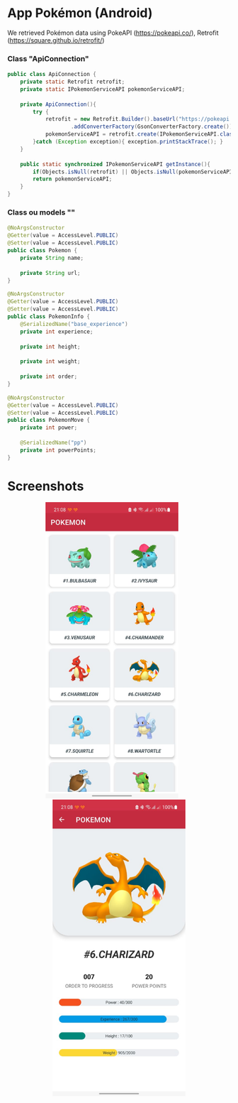 # App Pokémon (Android)
We retrieved Pokémon data using PokeAPI (https://pokeapi.co/), Retrofit (https://square.github.io/retrofit/)

### Class "ApiConnection"

```java
public class ApiConnection {
    private static Retrofit retrofit;
    private static IPokemonServiceAPI pokemonServiceAPI;

    private ApiConnection(){
        try {
            retrofit = new Retrofit.Builder().baseUrl("https://pokeapi.co/api/v2/")
                    .addConverterFactory(GsonConverterFactory.create()).build();
            pokemonServiceAPI = retrofit.create(IPokemonServiceAPI.class);
        }catch (Exception exception){ exception.printStackTrace(); }
    }

    public static synchronized IPokemonServiceAPI getInstance(){
        if(Objects.isNull(retrofit) || Objects.isNull(pokemonServiceAPI)) new ApiConnection();
        return pokemonServiceAPI;
    }
}
```

### Class ou models ""

```java
@NoArgsConstructor
@Getter(value = AccessLevel.PUBLIC)
@Setter(value = AccessLevel.PUBLIC)
public class Pokemon {
    private String name;

    private String url;
}

```

```java
@NoArgsConstructor
@Getter(value = AccessLevel.PUBLIC)
@Setter(value = AccessLevel.PUBLIC)
public class PokemonInfo {
    @SerializedName("base_experience")
    private int experience;

    private int height;

    private int weight;

    private int order;
}
```

```java
@NoArgsConstructor
@Getter(value = AccessLevel.PUBLIC)
@Setter(value = AccessLevel.PUBLIC)
public class PokemonMove {
    private int power;

    @SerializedName("pp")
    private int powerPoints;
}
```

# Screenshots
<div align="center">
    <img src="screenshots/PokAPI-1.jpg" width="300" />
    &nbsp; &nbsp; &nbsp; &nbsp;
    <img src="screenshots/PokAPI-2.jpg" width="300" />
</div>


